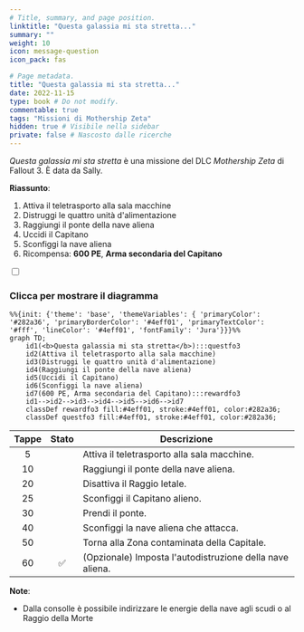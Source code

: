 ```yaml
---
# Title, summary, and page position.
linktitle: "Questa galassia mi sta stretta..."
summary: ""
weight: 10
icon: message-question
icon_pack: fas

# Page metadata.
title: "Questa galassia mi sta stretta..."
date: 2022-11-15
type: book # Do not modify.
commentable: true
tags: "Missioni di Mothership Zeta"
hidden: true # Visibile nella sidebar
private: false # Nascosto dalle ricerche
---
```



<div class="fo3">

*Questa galassia mi sta stretta* è una missione del DLC *Mothership Zeta* di Fallout 3. È data da Sally.

**Riassunto**:
1. Attiva il teletrasporto alla sala macchine
2. Distruggi le quattro unità d'alimentazione
3. Raggiungi il ponte della nave aliena
4. Uccidi il Capitano
5. Sconfiggi la nave aliena
6. Ricompensa: **600 PE**, **Arma secondaria del Capitano**


<section class="chart-collapse">
<input type="checkbox" name="collapse2" id="handle2">
<h3 class="handle">
<label for="handle2">Clicca per mostrare il diagramma</label>
</h3>
<div class="content">

```mermaid
%%{init: {'theme': 'base', 'themeVariables': { 'primaryColor': '#282a36', 'primaryBorderColor': '#4eff01', 'primaryTextColor': '#fff', 'lineColor': '#4eff01', 'fontFamily': 'Jura'}}}%%
graph TD;
    id1(<b>Questa galassia mi sta stretta</b>):::questfo3
    id2(Attiva il teletrasporto alla sala macchine)
    id3(Distruggi le quattro unità d'alimentazione)
    id4(Raggiungi il ponte della nave aliena)
    id5(Uccidi il Capitano)
    id6(Sconfiggi la nave aliena)
    id7(600 PE, Arma secondaria del Capitano):::rewardfo3
    id1-->id2-->id3-->id4-->id5-->id6-->id7
    classDef rewardfo3 fill:#4eff01, stroke:#4eff01, color:#282a36;
    classDef questfo3 fill:#4eff01, stroke:#4eff01, color:#282a36;
```

</div>
</section>

| Tappe |       Stato        | Descrizione                                              |
|:-----:|:------------------:| -------------------------------------------------------- |
|   5   |                    | Attiva il teletrasporto alla sala macchine.              |
|  10   |                    | Raggiungi il ponte della nave aliena.                    |
|  20   |                    | Disattiva il Raggio letale.                              |
|  25   |                    | Sconfiggi il Capitano alieno.                            |
|  30   |                    | Prendi il ponte.                                         |
|  40   |                    | Sconfiggi la nave aliena che attacca.                    |
|  50   |                    | Torna alla Zona contaminata della Capitale.              |
|  60   | :white_check_mark: | (Opzionale) Imposta l'autodistruzione della nave aliena. |





**Note**:
- Dalla consolle è possibile indirizzare le energie della nave agli scudi o al Raggio della Morte




</div>